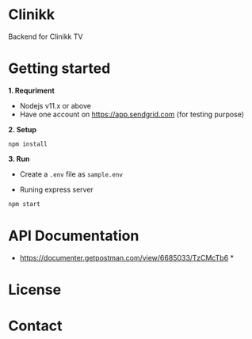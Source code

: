 # Clinikk

Backend for Clinikk TV

# Getting started

**1. Requriment**

- Nodejs v11.x or above
- Have one account on https://app.sendgrid.com (for testing purpose)

**2. Setup**
```javasctipt
npm install
```
**3. Run**
* Create a `.env` file as `sample.env`

* Runing express server
```javascript
npm start
```
# API Documentation 
 * https://documenter.getpostman.com/view/6685033/TzCMcTb6 *
# License

# Contact
